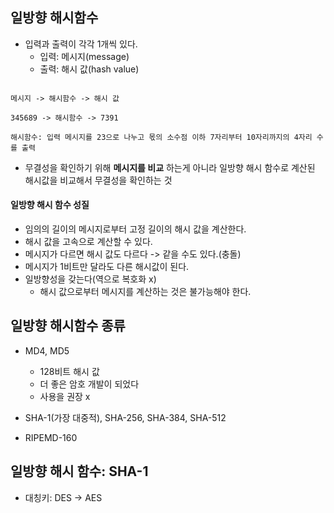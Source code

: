 ## 일방향 해시함수
- 입력과 출력이 각각 1개씩 있다.
  - 입력: 메시지(message)
  - 출력: 해시 값(hash value)

```

메시지 -> 해시함수 -> 해시 값

345689 -> 해시함수 -> 7391

해시함수: 입력 메시지를 23으로 나누고 몫의 소수점 이하 7자리부터 10자리까지의 4자리 수를 출력

```
- 무결성을 확인하기 위해 **메시지를 비교** 하는게 아니라 일방향 해시 함수로 계산된 해시값을 비교해서 무결성을 확인하는 것

#### 일방향 해시 함수 성질
- 임의의 길이의 메시지로부터 고정 길이의 해시 값을 계산한다.
- 해시 값을 고속으로 계산할 수 있다.
- 메시지가 다르면 해시 값도 다르다 -> 같을 수도 있다.(충돌)
- 메시지가 1비트만 달라도 다른 해시값이 된다.
- 일방향성을 갖는다(역으로 복호화 x)
  - 해시 값으로부터 메시지를 계산하는 것은 불가능해야 한다.

## 일방향 해시함수 종류
- MD4, MD5
  - 128비트 해시 값
  - 더 좋은 암호 개발이 되었다
  - 사용을 권장 x

- SHA-1(가장 대중적), SHA-256, SHA-384, SHA-512

- RIPEMD-160

## 일방향 해시 함수: SHA-1
- 대칭키: DES -> AES
